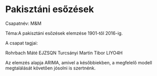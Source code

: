 # Pakisztáni esőzések 

Csapatnév: M&M

Téma:A pakisztáni esőzések elemzése 1901-től 2016-ig.

A csapat tagjai:

Rohrbach Máté EJZSQN
Turcsányi Martin Tibor LIYO4H

Az elemzés alapja ARIMA, amivel a későbbiekben, a megfelelő modell megtalálását követően jósolni is szertnénk.
